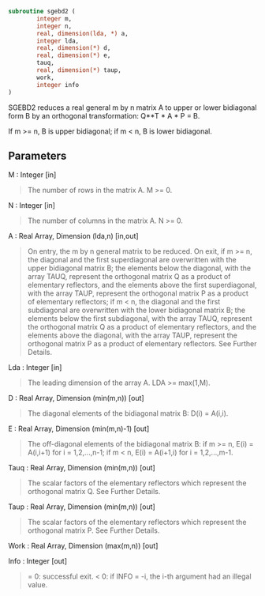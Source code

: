 ```fortran
subroutine sgebd2 (
		integer m,
		integer n,
		real, dimension(lda, *) a,
		integer lda,
		real, dimension(*) d,
		real, dimension(*) e,
		tauq,
		real, dimension(*) taup,
		work,
		integer info
)
```

 SGEBD2 reduces a real general m by n matrix A to upper or lower
 bidiagonal form B by an orthogonal transformation: Q**T * A * P = B.

 If m >= n, B is upper bidiagonal; if m < n, B is lower bidiagonal.

## Parameters
M : Integer [in]
> The number of rows in the matrix A.  M >= 0.

N : Integer [in]
> The number of columns in the matrix A.  N >= 0.

A : Real Array, Dimension (lda,n) [in,out]
> On entry, the m by n general matrix to be reduced.
> On exit,
> if m >= n, the diagonal and the first superdiagonal are
> overwritten with the upper bidiagonal matrix B; the
> elements below the diagonal, with the array TAUQ, represent
> the orthogonal matrix Q as a product of elementary
> reflectors, and the elements above the first superdiagonal,
> with the array TAUP, represent the orthogonal matrix P as
> a product of elementary reflectors;
> if m < n, the diagonal and the first subdiagonal are
> overwritten with the lower bidiagonal matrix B; the
> elements below the first subdiagonal, with the array TAUQ,
> represent the orthogonal matrix Q as a product of
> elementary reflectors, and the elements above the diagonal,
> with the array TAUP, represent the orthogonal matrix P as
> a product of elementary reflectors.
> See Further Details.

Lda : Integer [in]
> The leading dimension of the array A.  LDA >= max(1,M).

D : Real Array, Dimension (min(m,n)) [out]
> The diagonal elements of the bidiagonal matrix B:
> D(i) = A(i,i).

E : Real Array, Dimension (min(m,n)-1) [out]
> The off-diagonal elements of the bidiagonal matrix B:
> if m >= n, E(i) = A(i,i+1) for i = 1,2,...,n-1;
> if m < n, E(i) = A(i+1,i) for i = 1,2,...,m-1.

Tauq : Real Array, Dimension (min(m,n)) [out]
> The scalar factors of the elementary reflectors which
> represent the orthogonal matrix Q. See Further Details.

Taup : Real Array, Dimension (min(m,n)) [out]
> The scalar factors of the elementary reflectors which
> represent the orthogonal matrix P. See Further Details.

Work : Real Array, Dimension (max(m,n)) [out]

Info : Integer [out]
> = 0: successful exit.
> < 0: if INFO = -i, the i-th argument had an illegal value.

